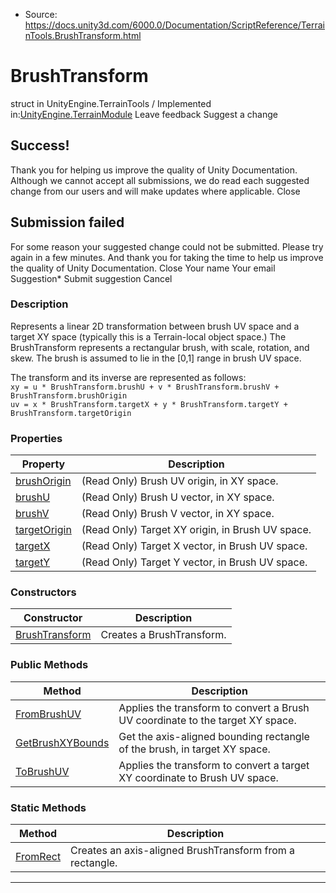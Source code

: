* Source: https://docs.unity3d.com/6000.0/Documentation/ScriptReference/TerrainTools.BrushTransform.html

# BrushTransform
struct in UnityEngine.TerrainTools
/
Implemented in:[UnityEngine.TerrainModule](https://docs.unity3d.com/6000.0/Documentation/ScriptReference/UnityEngine.TerrainModule.html)
Leave feedback
Suggest a change
## Success!
Thank you for helping us improve the quality of Unity Documentation. Although we cannot accept all submissions, we do read each suggested change from our users and will make updates where applicable.
Close
## Submission failed
For some reason your suggested change could not be submitted. Please <a>try again</a> in a few minutes. And thank you for taking the time to help us improve the quality of Unity Documentation.
Close
Your name Your email Suggestion* Submit suggestion
Cancel
### Description
Represents a linear 2D transformation between brush UV space and a target XY space (typically this is a Terrain-local object space.)
The BrushTransform represents a rectangular brush, with scale, rotation, and skew. The brush is assumed to lie in the [0,1] range in brush UV space.  
  
The transform and its inverse are represented as follows:  
`xy = u * BrushTransform.brushU + v * BrushTransform.brushV + BrushTransform.brushOrigin`  
`uv = x * BrushTransform.targetX + y * BrushTransform.targetY + BrushTransform.targetOrigin`  

### Properties
Property | Description  
---|---  
[brushOrigin](https://docs.unity3d.com/6000.0/Documentation/ScriptReference/TerrainTools.BrushTransform-brushOrigin.html) | (Read Only) Brush UV origin, in XY space.  
[brushU](https://docs.unity3d.com/6000.0/Documentation/ScriptReference/TerrainTools.BrushTransform-brushU.html) | (Read Only) Brush U vector, in XY space.  
[brushV](https://docs.unity3d.com/6000.0/Documentation/ScriptReference/TerrainTools.BrushTransform-brushV.html) | (Read Only) Brush V vector, in XY space.  
[targetOrigin](https://docs.unity3d.com/6000.0/Documentation/ScriptReference/TerrainTools.BrushTransform-targetOrigin.html) | (Read Only) Target XY origin, in Brush UV space.  
[targetX](https://docs.unity3d.com/6000.0/Documentation/ScriptReference/TerrainTools.BrushTransform-targetX.html) | (Read Only) Target X vector, in Brush UV space.  
[targetY](https://docs.unity3d.com/6000.0/Documentation/ScriptReference/TerrainTools.BrushTransform-targetY.html) | (Read Only) Target Y vector, in Brush UV space.  
### Constructors
Constructor | Description  
---|---  
[BrushTransform](https://docs.unity3d.com/6000.0/Documentation/ScriptReference/TerrainTools.BrushTransform-ctor.html) | Creates a BrushTransform.  
### Public Methods
Method | Description  
---|---  
[FromBrushUV](https://docs.unity3d.com/6000.0/Documentation/ScriptReference/TerrainTools.BrushTransform.FromBrushUV.html) | Applies the transform to convert a Brush UV coordinate to the target XY space.  
[GetBrushXYBounds](https://docs.unity3d.com/6000.0/Documentation/ScriptReference/TerrainTools.BrushTransform.GetBrushXYBounds.html) | Get the axis-aligned bounding rectangle of the brush, in target XY space.  
[ToBrushUV](https://docs.unity3d.com/6000.0/Documentation/ScriptReference/TerrainTools.BrushTransform.ToBrushUV.html) | Applies the transform to convert a target XY coordinate to Brush UV space.  
### Static Methods
Method | Description  
---|---  
[FromRect](https://docs.unity3d.com/6000.0/Documentation/ScriptReference/TerrainTools.BrushTransform.FromRect.html) | Creates an axis-aligned BrushTransform from a rectangle.  
* * *
